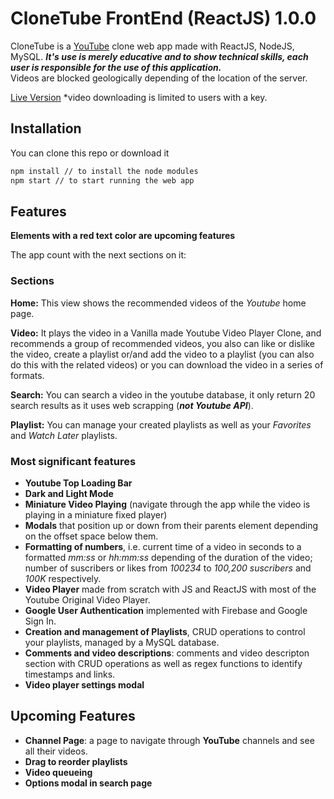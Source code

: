 # CloneTube FrontEnd (ReactJS) 1.0.0

CloneTube is a [YouTube](https://www.youtube.com) clone web app made with ReactJS, NodeJS, MySQL. **_It's use is merely educative and to show technical skills, each user is responsible for the use of this application._**  
Videos are blocked geologically depending of the location of the server.

[Live Version](https://www.mannyruiz.com/projects/clonetube) \*video downloading is limited to users with a key.

## Installation

You can clone this repo or download it

```bash
npm install // to install the node modules
npm start // to start running the web app
```

## Features

**Elements with a red text color are upcoming features**

The app count with the next sections on it:

### Sections

**Home:** This view shows the recommended videos of the _Youtube_ home page.

**Video:** It plays the video in a Vanilla made Youtube Video Player Clone, and recommends a group of recommended videos, you also can like or dislike the video, create a playlist or/and add the video to a playlist (you can also do this with the related videos) or you can download the video in a series of formats.

**Search:** You can search a video in the youtube database, it only return 20 search results as it uses web scrapping (***not *Youtube* API***).

**Playlist:** You can manage your created playlists as well as your _Favorites_ and _Watch Later_ playlists.

### Most significant features

- **Youtube Top Loading Bar**
- **Dark and Light Mode**
- **Miniature Video Playing** (navigate through the app while the video is playing in a miniature fixed player)
- **Modals** that position up or down from their parents element depending on the offset space below them.
- **Formatting of numbers**, i.e. current time of a video in seconds to a formatted _mm:ss_ or _hh:mm:ss_ depending of the duration of the video; number of suscribers or likes from _100234_ to _100,200 suscribers_ and _100K_ respectively.
- **Video Player** made from scratch with JS and ReactJS with most of the Youtube Original Video Player.
- **Google User Authentication** implemented with Firebase and Google Sign In.
- **Creation and management of Playlists**, CRUD operations to control your playlists, managed by a MySQL database.
- **Comments and video descriptions**: comments and video descripton section with CRUD operations as well as regex functions to identify timestamps and links.
- **Video player settings modal**

## Upcoming Features

- **Channel Page**: a page to navigate through **YouTube** channels and see all their videos.
- **Drag to reorder playlists**
- **Video queueing**
- **Options modal in search page**
